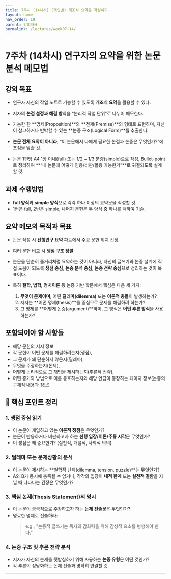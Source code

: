 ```yaml
---
title: 7주차 (14차시) (개인별) 개조식 요약문 작성하기
layout: home
nav_order: 19
parent: 강의내용
permalink: /lectures/week07-14/
---
```


# 7주차 (14차시) 연구자의 요약을 위한 논문 분석 메모법  

## 강의 목표

- 연구자 자신의 작업 노트로 기능할 수 있도록 **개조식 요약**을 활용할 수 있다.
- 저자의 **논점 설정과 해결 방식**을 “논리적 작업 단위”로 나누어 메모한다.
- 가능한 한 **명제(Proposition)**와 **전제(Premise)**의 형태로 표현하며, 자신이 참고하거나 반박할 수 있는 **논증 구조(Logical Form)**를 추출한다.

- **논문 전체 요약이 아니라**, “이 논문에서 나에게 필요한 논점과 논증은 무엇인가?”에 초점을 맞출 것.
- 논문 1편당 A4 1장 이내(full) 또는 1/2 ~ 1/3 분량(simple)으로 작성, Bullet-point로 정리하여 **“내 논문에 어떻게 인용/비판/활용 가능한가”**로 귀결되도록 설계할 것.

## 과제 수행방법

- **full 양식**과 **simple 양식**으로 각각 하나 이상의 요약문을 작성할 것.
- 1번은 full, 2번은 simple, 나머지 문헌은 두 양식 중 하나를 택하여 기술.

## 요약 메모의 목적과 목표

- 논문 작성 시 **선행연구 요약** 파트에서 주요 문헌 위치 선정  
- 여러 문헌 비교 시 **쟁점 구조 정렬** 

- 논문을 단순히 줄거리처럼 요약하는 것이 아니라, 자신의 글쓰기와 논증 설계에 직접 도움이 되도록 **쟁점 중심**, **논증 분석 중심**, **논증 전략 중심**으로 정리하는 것이 목표이다.
- 특히 **철학, 법학, 정치이론** 등 논증 기반 학문에서 핵심은 다음 세 가지:
  1. **무엇이 문제이며**, 어떤 **딜레마(dilemma)** 또는 **이론적 충돌**이 발생하는가?
  2. 저자는 **어떤 명제(thesis)**를 중심으로 문제를 해결하려 하는가?
  3. 그 명제를 **어떻게 논증(argument)**하며, 그 방식은 **어떤 추론 방식**을 사용하는가?

## 포함되어야 할 사항들

- 해당 문헌의 서지 정보
- 각 문헌이 어떤 문제를 해결하려는지(쟁점),  
- 그 문제가 왜 단순하지 않은지(딜레마), 
- 무엇을 주장하는지(논제), 
- 어떻게 논리적으로 그 해법을 제시하는지(추론적 전략),  
- 어떤 증거와 방법으로 이를 옹호하는지와 해당 언급이 등장하는 페이지 정보(논증의 구체적 내용과 정보)

## 🧠 핵심 포인트 정리  

### 1. 쟁점 중심 읽기  
- 이 논문이 개입하고 있는 **이론적 쟁점**은 무엇인가?  
- 논문이 반응하거나 비판하고자 하는 **선행 입장/이론/주류 시각**은 무엇인가?  
- 이 쟁점은 왜 중요한가? (실천적, 개념적, 사회적 의의)

### 2. 딜레마 또는 문제상황의 분석  
- 이 논문이 제시하는 **철학적 난제(dilemma, tension, puzzle)**는 무엇인가?  
- A와 B가 동시에 충족될 수 없거나, 각각의 입장이 **내적 한계** 또는 **실천적 결함**을 지닐 때 나타나는 긴장은 무엇인가?

### 3. 핵심 논제(Thesis Statement)의 명시  
- 이 논문이 궁극적으로 주장하고자 하는 **논제 진술문**은 무엇인가?  
- 명료한 명제로 진술하라:  
  > e.g., "논증적 글쓰기는 독자의 감화력을 위해 감성적 요소를 병행해야 한다."  

### 4. 논증 구조 및 추론 전략 분석  
- 저자가 자신의 논제를 뒷받침하기 위해 사용하는 **논증 유형**은 어떤 것인가?  
- 각 추론이 정당화하는 논제 진술과 명확히 연결할 것.

---



